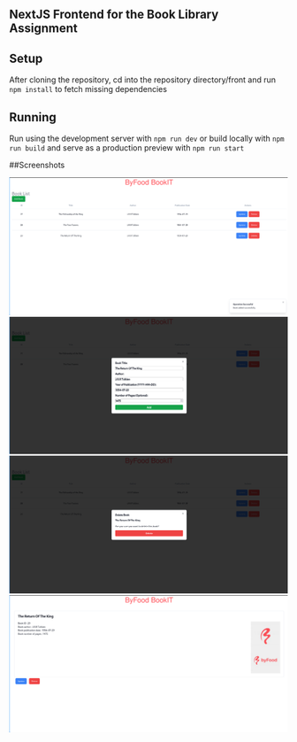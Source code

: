 ## NextJS Frontend for the Book Library Assignment





## Setup
After cloning the repository, cd into the repository directory/front and run `npm install` to fetch missing dependencies

## Running
Run using the development server with `npm run dev` or build locally with `npm run build` and serve as a production preview with `npm run start`


##Screenshots

![Home](./screenshots/Home.png)
![Add](./screenshots/Add.png)
![Delete](./screenshots/Delete.png)
![Book](./screenshots/BookDetail.png)
